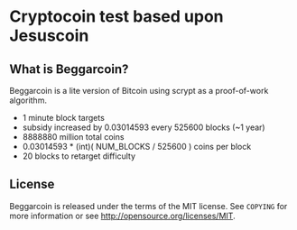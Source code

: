 Cryptocoin test based upon Jesuscoin
================================

What is Beggarcoin?
----------------

Beggarcoin is a lite version of Bitcoin using scrypt as a proof-of-work algorithm.
 - 1 minute block targets
 - subsidy increased by 0.03014593 every 525600 blocks (~1 year)
 - 8888880 million total coins
 - 0.03014593 * (int)( NUM_BLOCKS / 525600 ) coins per block
 - 20 blocks to retarget difficulty



License
-------

Beggarcoin is released under the terms of the MIT license. See `COPYING` for more
information or see http://opensource.org/licenses/MIT.

